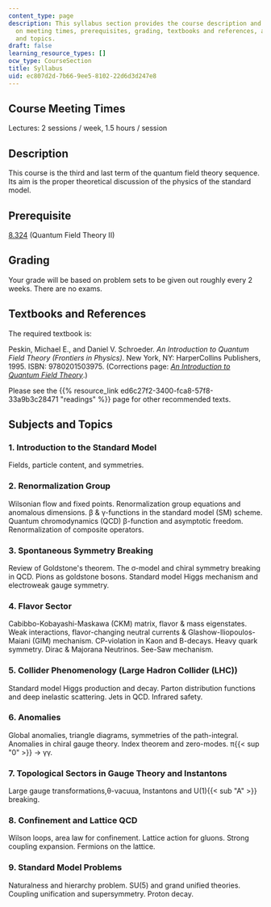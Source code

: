 ```yaml
---
content_type: page
description: This syllabus section provides the course description and information
  on meeting times, prerequisites, grading, textbooks and references, and subjects
  and topics.
draft: false
learning_resource_types: []
ocw_type: CourseSection
title: Syllabus
uid: ec807d2d-7b66-9ee5-8102-22d6d3d247e8
---
```

## Course Meeting Times

Lectures: 2 sessions / week, 1.5 hours / session

## Description

This course is the third and last term of the quantum field theory sequence. Its aim is the proper theoretical discussion of the physics of the standard model.

## Prerequisite

[8.324](/courses/8-324-relativistic-quantum-field-theory-ii-fall-2010) (Quantum Field Theory II)

## Grading

Your grade will be based on problem sets to be given out roughly every 2 weeks. There are no exams.

## Textbooks and References

The required textbook is:

Peskin, Michael E., and Daniel V. Schroeder. _An Introduction to Quantum Field Theory (Frontiers in Physics)_. New York, NY: HarperCollins Publishers, 1995. ISBN: 9780201503975. (Corrections page: [_An Introduction to Quantum Field Theory_](http://www.slac.stanford.edu/~mpeskin/QFT.html).)

Please see the {{% resource_link ed6c27f2-3400-fca8-57f8-33a9b3c28471 "readings" %}} page for other recommended texts.

## Subjects and Topics

### 1\. Introduction to the Standard Model

Fields, particle content, and symmetries.

### 2\. Renormalization Group

Wilsonian flow and fixed points. Renormalization group equations and anomalous dimensions. β & γ-functions in the standard model (SM) scheme. Quantum chromodynamics (QCD) β-function and asymptotic freedom. Renormalization of composite operators.

### 3\. Spontaneous Symmetry Breaking

Review of Goldstone's theorem. The σ-model and chiral symmetry breaking in QCD. Pions as goldstone bosons. Standard model Higgs mechanism and electroweak gauge symmetry.

### 4\. Flavor Sector

Cabibbo-Kobayashi-Maskawa (CKM) matrix, flavor & mass eigenstates. Weak interactions, flavor-changing neutral currents & Glashow-Iliopoulos-Maiani (GIM) mechanism. CP-violation in Kaon and B-decays. Heavy quark symmetry. Dirac & Majorana Neutrinos. See-Saw mechanism.

### 5\. Collider Phenomenology (Large Hadron Collider (LHC))

Standard model Higgs production and decay. Parton distribution functions and deep inelastic scattering. Jets in QCD. Infrared safety.

### 6\. Anomalies

Global anomalies, triangle diagrams, symmetries of the path-integral. Anomalies in chiral gauge theory. Index theorem and zero-modes. π{{< sup "0" >}} → γγ.

### 7\. Topological Sectors in Gauge Theory and Instantons

Large gauge transformations,θ-vacuua, Instantons and U(1){{< sub "A" >}} breaking.

### 8\. Confinement and Lattice QCD

Wilson loops, area law for confinement. Lattice action for gluons. Strong coupling expansion. Fermions on the lattice.

### 9\. Standard Model Problems

Naturalness and hierarchy problem. SU(5) and grand unified theories. Coupling unification and supersymmetry. Proton decay.